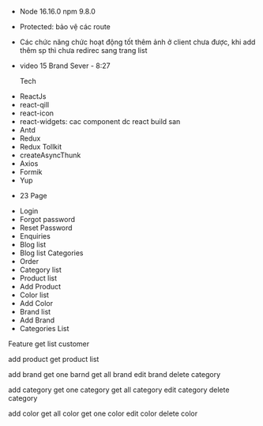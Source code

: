 -   Node 16.16.0 npm 9.8.0

*   Protected: bảo vệ các route
*   Các chức năng chức hoạt động tốt thêm ảnh ở client chưa được, khi add thêm sp thì chưa redirec sang trang list
*   video 15 Brand Sever - 8:27

    Tech

-   ReactJs
-   react-qill
-   react-icon
-   react-widgets: cac component dc react build san
-   Antd
-   Redux
-   Redux Tollkit
-   createAsyncThunk
-   Axios
-   Formik
-   Yup

*   23 Page

-   Login
-   Forgot password
-   Reset Password
-   Enquiries
-   Blog list
-   Blog list Categories
-   Order
-   Category list
-   Product list
-   Add Product
-   Color list
-   Add Color
-   Brand list
-   Add Brand
-   Categories List

Feature
get list customer

add product
get product list

add brand
get one barnd
get all brand
edit brand
delete category

add category
get one category
get all category
edit category
delete category

add color
get all color
get one color
edit color
delete color

